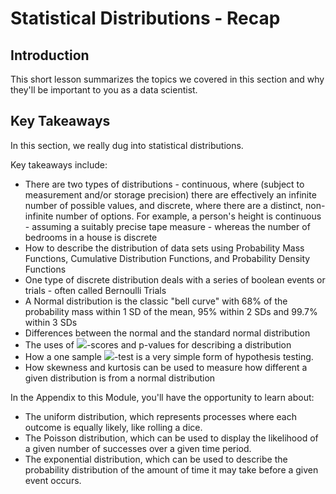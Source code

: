 
# Statistical Distributions - Recap

## Introduction

This short lesson summarizes the topics we covered in this section and why they'll be important to you as a data scientist.

## Key Takeaways

In this section, we really dug into statistical distributions. 

Key takeaways include:

* There are two types of distributions - continuous, where (subject to measurement and/or storage precision) there are effectively an infinite number of possible values, and discrete, where there are a distinct, non-infinite number of options. For example, a person's height is continuous - assuming a suitably precise tape measure - whereas the number of bedrooms in a house is discrete
* How to describe the distribution of data sets using Probability Mass Functions, Cumulative Distribution Functions, and Probability Density Functions
* One type of discrete distribution deals with a series of boolean events or trials - often called Bernoulli Trials
* A Normal distribution is the classic "bell curve" with 68% of the probability mass within 1 SD of the mean, 95% within 2 SDs and 99.7% within 3 SDs
* Differences between the normal and the standard normal distribution
* The uses of <img src="https://render.githubusercontent.com/render/math?math=z">-scores and p-values for describing a distribution
* How a one sample <img src="https://render.githubusercontent.com/render/math?math=z">-test is a very simple form of hypothesis testing.
* How skewness and kurtosis can be used to measure how different a given distribution is from a normal distribution


In the Appendix to this Module, you'll have the opportunity to learn about:  
* The uniform distribution, which represents processes where each outcome is equally likely, like rolling a dice. 
* The Poisson distribution, which can be used to display the likelihood of a given number of successes over a given time period.  
* The exponential distribution, which can be used to describe the probability distribution of the amount of time it may take before a given event occurs.
